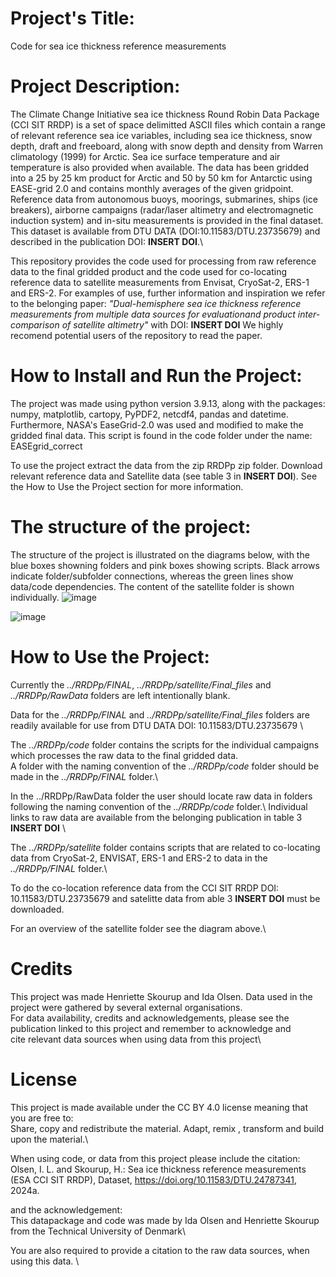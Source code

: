 # Project's Title:
Code for sea ice thickness reference measurements


# Project Description:
The Climate Change Initiative sea ice thickness Round Robin Data Package (CCI SIT RRDP) is a set of space delimitted ASCII files which contain a range of relevant reference sea ice variables, including sea ice thickness, snow depth, draft and freeboard, along with snow depth and density from Warren climatology (1999) for Arctic. Sea ice surface temperature and air temperature is also provided when available. The data has been gridded into a 25 by 25 km product for Arctic and 50 by 50 km for Antarctic using EASE-grid 2.0 and contains monthly averages of the given gridpoint. Reference data from autonomous buoys, moorings, submarines, ships (ice breakers), airborne campaigns (radar/laser altimetry and electromagnetic induction system) and in-situ measurements is provided in the final dataset. This dataset is available from DTU DATA (DOI:10.11583/DTU.23735679) and described in the publication DOI: **INSERT DOI**.\

This repository provides the code used for processing from raw reference data to the final gridded product and the code used for co-locating reference data to satellite measurements from Envisat, CryoSat-2, ERS-1 and ERS-2. For examples of use, further information and inspiration we refer to the belonging paper: *"Dual-hemisphere sea ice thickness reference measurements from multiple data sources for evaluationand product inter-comparison of satellite altimetry"* with DOI: **INSERT DOI**
We highly recomend potential users of the repository to read the paper.

# How to Install and Run the Project:
The project was made using python version 3.9.13, along with the packages: numpy, matplotlib, cartopy, PyPDF2, netcdf4, pandas and datetime.
Furthermore, NASA's EaseGrid-2.0 was used and modified to make the gridded final data. This script is found in the code folder under the name: EASEgrid_correct

To use the project extract the data from the zip RRDPp zip folder. Download relevant reference data and Satellite data (see table 3 in **INSERT DOI**). See the How to Use the Project section for more information.

# The structure of the project:
The structure of the project is illustrated on the diagrams below, with the blue boxes showning folders and pink boxes showing scripts. Black arrows indicate folder/subfolder connections, whereas the green lines show data/code dependencies. The content of the satellite folder is shown individually.
![image](https://github.com/Idalundtorp/ESACCI-/assets/70795109/f52f888f-4e12-42a5-947f-6852c2dbf021)

![image](https://github.com/Idalundtorp/ESACCI-/assets/70795109/b0277fd5-89d6-4725-821b-92b5cd421c4d)


# How to Use the Project:
Currently the *../RRDPp/FINAL*, *../RRDPp/satellite/Final_files* and *../RRDPp/RawData* folders are left intentionally blank.

Data for the  *../RRDPp/FINAL* and *../RRDPp/satellite/Final_files* folders are readily available for use from DTU DATA
DOI: 10.11583/DTU.23735679 \

The *../RRDPp/code* folder contains the scripts for the individual campaigns which processes the raw data to the final gridded data.\
A folder with the naming convention of the *../RRDPp/code* folder should be made in the *../RRDPp/FINAL* folder.\

In the ../RRDPp/RawData folder the user should locate raw data in folders following the naming convention of the *../RRDPp/code* folder.\ 
Individual links to raw data are available from the belonging publication in table 3 **INSERT DOI** \

The *../RRDPp/satellite* folder contains scripts that are related to co-locating data from CryoSat-2, ENVISAT, ERS-1 and ERS-2 to data in the *../RRDPp/FINAL* folder.\

To do the co-location reference data from the CCI SIT RRDP DOI: 10.11583/DTU.23735679 and satelitte data from able 3 **INSERT DOI** must be downloaded.

For an overview of the satellite folder see the diagram above.\


# Credits
This project was made Henriette Skourup and Ida Olsen. Data used in the project were gathered by several external organisations. \
For data availability, credits and acknowledgements, please see the publication linked to this project and remember to acknowledge and \
cite relevant data sources when using data from this project\

# License
This project is made available under the CC BY 4.0 license meaning that you are free to:\
Share, copy and redistribute the material. Adapt, remix , transform and build upon the material.\

When using code, or data from this project please include the citation:\
Olsen, I. L. and Skourup, H.: Sea ice thickness reference measurements (ESA CCI SIT RRDP), Dataset, https://doi.org/10.11583/DTU.24787341, 2024a.

and the acknowledgement:\
This datapackage and code was made by Ida Olsen and Henriette Skourup from the Technical University of Denmark\

You are also required to provide a citation to the raw data sources, when using this data. \
